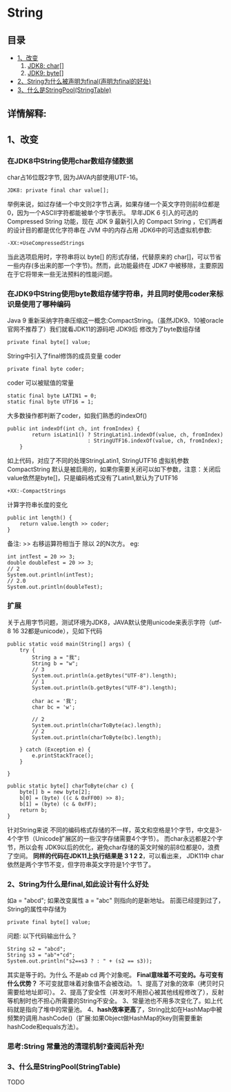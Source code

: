 # String

## 目录
+ [1、改变](#change)
    1) [JDK8: char[]](#changejdk8)
    2) [JDK9: byte[]](#changejdk9)
+ [2、String为什么被声明为final(声明为final的好处)](#stringfinal)
+ [3、什么是StringPool(StringTable)](#stringpool)

## 详情解释:

## <span id="change">1、改变</span>
### <span id="changejdk8">在JDK8中String使用char数组存储数据</span>
char占16位既2字节, 因为JAVA内部使用UTF-16。
```
JDK8: private final char value[];
```
举例来说，如过存储一个中文则2字节占满，如果存储一个英文字符则前8位都是0，因为一个ASCII字符都能被单个字节表示。
早年JDK 6 引入的可选的 Compressed String 功能，现在 JDK 9 最新引入的 Compact String ，它们两者的设计目的都是优化字符串在 JVM 中的内存占用
JDK6中的可选虚拟机参数:
```
-XX:+UseCompressedStrings
```
当此选项启用时，字符串将以 byte[] 的形式存储，代替原来的 char[]，可以节省一些内存(多出来的那一个字节)。然而，此功能最终在 JDK7 中被移除，主要原因在于它将带来一些无法预料的性能问题。

### <span id="changejdk9">在JDK9中String使用byte数组存储字符串，并且同时使用coder来标识是使用了哪种编码</span>
Java 9 重新采纳字符串压缩这一概念:CompactString。（虽然JDK9、10被oracle官网不推荐了）我们就看JDK11的源码吧
JDK9后 修改为了byte数组存储
```
private final byte[] value;  
```
String中引入了final修饰的成员变量 coder
```
private final byte coder;
```
coder 可以被赋值的常量
```
static final byte LATIN1 = 0;
static final byte UTF16 = 1;
```
大多数操作都判断了coder，如我们熟悉的indexOf()
```
public int indexOf(int ch, int fromIndex) {
        return isLatin1() ? StringLatin1.indexOf(value, ch, fromIndex)
                          : StringUTF16.indexOf(value, ch, fromIndex);
    }
```
如上代码，对应了不同的处理StringLatin1, StringUTF16
虚拟机参数 CompactString 默认是被启用的，如果你需要关闭可以如下参数，注意：关闭后value依然是byte[]，只是编码格式没有了Latin1,默认为了UTF16
```
+XX:-CompactStrings
```

计算字符串长度的变化
```
public int length() {
    return value.length >> coder;
}
```
备注: >> 右移运算符相当于 除以 2的N次方。
eg:
```
int intTest = 20 >> 3;
double doubleTest = 20 >> 3;
// 2
System.out.println(intTest);
// 2.0 
System.out.println(doubleTest);
```

### 扩展
关于占用字节问题，测试环境为JDK8，JAVA默认使用unicode来表示字符（utf-8 16 32都是unicode），见如下代码
```
public static void main(String[] args) {
    try {
        String a = "我";
        String b = "w";
        // 3
        System.out.println(a.getBytes("UTF-8").length);
        // 1
        System.out.println(b.getBytes("UTF-8").length);

        char ac = '我';
        char bc = 'w';

        // 2
        System.out.println(charToByte(ac).length);
        // 2
        System.out.println(charToByte(bc).length);

    } catch (Exception e) {
        e.printStackTrace();
    }

}

public static byte[] charToByte(char c) {
    byte[] b = new byte[2];
    b[0] = (byte) ((c & 0xFF00) >> 8);
    b[1] = (byte) (c & 0xFF);
    return b;
}
```
针对String来说 不同的编码格式存储的不一样，英文和空格是1个字节，中文是3-4个字节（Unicode扩展区的一些汉字存储需要4个字节）。
而char永远都是2个字节，所以会有 JDK9以后的优化，避免char存储的英文时候的前8位都是0，浪费了空间。
**同样的代码在JDK11上执行结果是  3 1 2 2**，可以看出来， JDK11中 char 依然是两个字节不变，但字符串英文字符是1个字节了。

### <span id="stringfinal">2、String为什么是final,如此设计有什么好处</span>
如a = "abcd"; 如果改变属性 a = "abc" 则指向的是新地址。
前面已经提到过了，String的属性中存储为
```
private final byte[] value;
```
问题: 以下代码输出什么？
```
String s2 = "abcd"; 
String s3 = "ab"+"cd"; 
System.out.println("s2==s3 ? : " + (s2 == s3));
```
其实是等于的。为什么 不是ab cd 两个对象呢。
**Final意味着不可变的。与可变有什么优势？**
不可变就意味着对象值不会被改动。
1、提高了对象的效率（拷贝时只需要给地址即可）。
2、提高了安全性（并发时不用担心被其他线程修改了），反射等机制时也不担心所需要的String不安全。
3、常量池也不用多次变化了。如上代码就是指向了堆中的常量池。
4、**hash效率更高**了，String比如在HashMap中被频繁的调用.hashCode()（扩展:如果Object做HashMap的key则需要重新hashCode和equals方法）。

### 思考:String 常量池的清理机制?查阅后补充!

### <span id="stringpool">3、什么是StringPool(StringTable) </span>
TODO